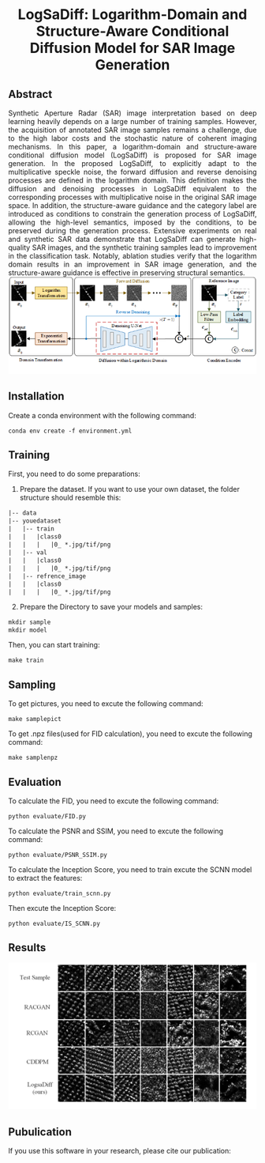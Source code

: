 # <div align="center">  LogSaDiff: Logarithm-Domain and Structure-Aware Conditional Diffusion Model for SAR Image Generation </div>

## Abstract

<div align="justify">
Synthetic Aperture Radar (SAR) image interpretation based on deep learning heavily depends on a large number of training samples. However, the acquisition of annotated SAR image samples remains a challenge, due to the high labor costs and the stochastic nature of coherent imaging mechanisms. In this paper, a logarithm-domain and structure-aware conditional diffusion model (LogSaDiff) is proposed for SAR image generation. In the proposed LogSaDiff, to explicitly adapt to the multiplicative speckle noise, the forward diffusion and reverse denoising processes are defined in the logarithm domain. This definition makes the diffusion and denoising processes in LogSaDiff equivalent to the corresponding processes with multiplicative noise in the original SAR image space. In addition, the structure-aware guidance and the category label are introduced as conditions to constrain the generation process of LogSaDiff, allowing the high-level semantics, imposed by the conditions, to be preserved during the generation process. Extensive experiments on real and synthetic SAR data demonstrate that LogSaDiff can generate high-quality SAR images, and the synthetic training samples lead to improvement in the classification task. Notably, ablation studies verify that the logarithm domain results in an improvement in SAR image generation, and the structure-aware guidance is effective in preserving structural semantics.
</div>

<div align="center">
 <img src="/Framework.png" alt="Framework of the LogSaDiff. To explicitly adapt to the intrinsic characteristics of SAR images, LogSaDiff is defined in the logarithm domain, and
its generation process is constrained by the structure-aware guidance to preserve high-level semantics from the reference image and category label."/>
</div>
</div>

## Installation

Create a conda environment with the following command:

```
conda env create -f environment.yml
```

## Training

First, you need to do some preparations:

1. Prepare the dataset. If you want to use your own dataset, the folder structure should resemble this:

~~~
|-- data
|-- youedataset
|   |-- train
|   |   |class0
|   |   |   |0_ *.jpg/tif/png
|   |-- val
|   |   |class0
|   |   |   |0_ *.jpg/tif/png
|   |-- refrence_image
|   |   |class0
|   |   |   |0_ *.jpg/tif/png
~~~

2. Prepare the Directory to save your models and samples:

```
mkdir sample
mkdir model
```

Then, you can start training:

```
make train
```

## Sampling

To get pictures, you need to excute the following command:

```
make samplepict
```

To get .npz files(used for FID calculation), you need to excute the following command:

```
make samplenpz
```

## Evaluation

To calculate the FID, you need to excute the following command:

```
python evaluate/FID.py
```

To calculate the PSNR and SSIM, you need to excute the following command:

```
python evaluate/PSNR_SSIM.py
```

To calculate the Inception Score, you need to train excute the SCNN model to extract the features:

```
python evaluate/train_scnn.py
```

Then excute the Inception Score:

```
python evaluate/IS_SCNN.py
```

## Results

<div align="center">
 <img src="/Visualization.png" alt="Visualization of the generated samples on Orchard data. The first row
shows real samples, randomly selected from the test set for each class. "/>
</div>



## Pubulication

If you use this software in your research, please cite our publication:

```

```
